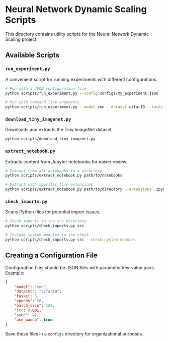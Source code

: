 # Neural Network Dynamic Scaling Scripts

This directory contains utility scripts for the Neural Network Dynamic Scaling project.

## Available Scripts

### `run_experiment.py`

A convenient script for running experiments with different configurations.

```bash
# Run with a JSON configuration file
python scripts/run_experiment.py --config configs/my_experiment.json

# Run with command line arguments
python scripts/run_experiment.py --model cnn --dataset cifar10 --tasks 5 --epochs 20 --batch-size 128 --lr 0.001 --seed 42 --use-wandb
```

### `download_tiny_imagenet.py`

Downloads and extracts the Tiny ImageNet dataset.

```bash
python scripts/download_tiny_imagenet.py
```

### `extract_notebook.py`

Extracts content from Jupyter notebooks for easier review.

```bash
# Extract from all notebooks in a directory
python scripts/extract_notebook.py path/to/notebooks

# Extract with specific file extensions
python scripts/extract_notebook.py path/to/directory --extensions .ipynb,.py
```

### `check_imports.py`

Scans Python files for potential import issues.

```bash
# Check imports in the src directory
python scripts/check_imports.py src

# Include system modules in the check
python scripts/check_imports.py src --check-system-modules
```

## Creating a Configuration File

Configuration files should be JSON files with parameter key-value pairs. Example:

```json
{
    "model": "cnn",
    "dataset": "cifar10",
    "tasks": 5,
    "epochs": 20,
    "batch_size": 128,
    "lr": 0.001,
    "seed": 42,
    "use_wandb": true
}
```

Save these files in a `configs` directory for organizational purposes.